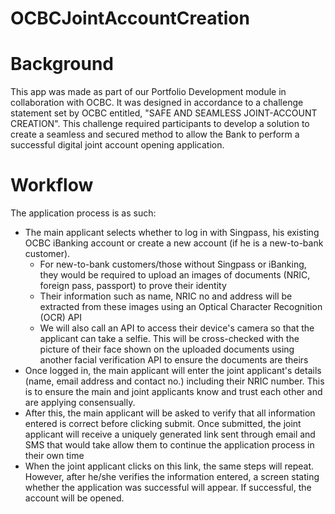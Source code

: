 # OCBCJointAccountCreation
# Background
This app was made as part of our Portfolio Development module in collaboration with OCBC. 
It was designed in accordance to a challenge statement set by OCBC entitled, "SAFE AND SEAMLESS JOINT-ACCOUNT CREATION".
This challenge required participants to develop a solution to create a seamless and secured method to allow the Bank
to perform a successful digital joint account opening application. 

# Workflow
<!-- wp:paragraph -->
<p>The application process is as such:</p>
<!-- /wp:paragraph -->

<!-- wp:list -->
<ul><li>The main applicant selects whether to log in with Singpass, his existing OCBC iBanking account or create a new account (if he is a new-to-bank customer).<ul><li>For new-to-bank customers/those without Singpass or iBanking, they would be required to upload an images of documents (NRIC, foreign pass, passport) to prove their identity</li><li>Their information such as name, NRIC no and address will be extracted from these images using an Optical Character Recognition (OCR) API</li><li>We will also call an API to access their device's camera so that the applicant can take a selfie. This will be cross-checked with the picture of their face shown on the uploaded documents using another facial verification API to ensure the documents are theirs</li></ul></li><li>Once logged in, the main applicant will enter the joint applicant's details (name, email address and contact no.) including their NRIC number. This is to ensure the main and joint applicants know and trust each other and are applying consensually.</li><li>After this, the main applicant will be asked to verify that all information entered is correct before clicking submit. Once submitted, the joint applicant will receive a uniquely generated link sent through email and SMS that would take allow them to continue the application process in their own time</li><li>When the joint applicant clicks on this link, the same steps will repeat. However, after he/she verifies the information entered, a screen stating whether the application was successful will appear. If successful, the account will be opened.</li></ul>
<!-- /wp:list -->

